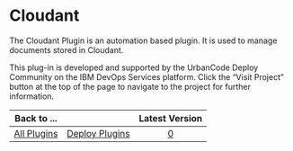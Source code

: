 
Cloudant
========

The Cloudant Plugin is an automation based plugin. It is used to manage documents stored in Cloudant.

This plug-in is developed and supported by the UrbanCode Deploy Community on the IBM DevOps Services platform. Click the “Visit Project” button at the top of the page to navigate to the project for further information.


|Back to ...||Latest Version|
| :---: | :---: | :---: |
|[All Plugins](../../index.md)|[Deploy Plugins](../README.md)|[0]()|
